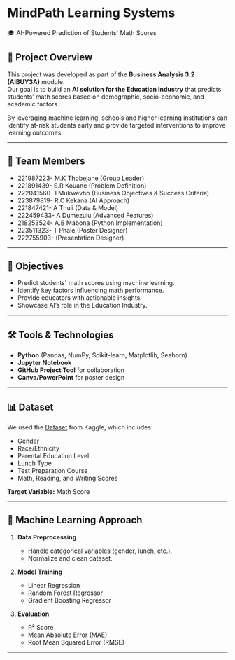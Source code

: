 # MindPath Learning Systems  
🎓 AI-Powered Prediction of Students' Math Scores  

## 📌 Project Overview
This project was developed as part of the **Business Analysis 3.2 (AIBUY3A)** module.  
Our goal is to build an **AI solution for the Education Industry** that predicts students’ math scores based on demographic, socio-economic, and academic factors.  

By leveraging machine learning, schools and higher learning institutions can identify at-risk students early and provide targeted interventions to improve learning outcomes.  

---

## 👥 Team Members
- 221987223- M.K Thobejane (Group Leader)
- 221891439- S.R Kouane (Problem Definition)
- 222041560- I Mukwevho (Business Objectives & Success Criteria)
- 223879819- R.C Kekana (AI Approach)
- 221847421- A Thuli (Data & Model)
- 222459433- A Dumezulu (Advanced Features)
- 218253524- A.B Mabona (Python Implementation)
- 223511323- T Phale (Poster Designer)
- 222755903- (Presentation Designer)

---

## 🎯 Objectives
- Predict students' math scores using machine learning.  
- Identify key factors influencing math performance.  
- Provide educators with actionable insights.  
- Showcase AI’s role in the Education Industry.  

---

## 🛠️ Tools & Technologies
- **Python** (Pandas, NumPy, Scikit-learn, Matplotlib, Seaborn)  
- **Jupyter Notebook**  
- **GitHub Project Tool** for collaboration  
- **Canva/PowerPoint** for poster design  

---

## 📊 Dataset
We used the <a href="https://github.com/MindPath-Learning-Systems/MindPath-Learning-Systems/blob/main/StudentsPerformance.csv">Dataset</a> from Kaggle, which includes:  
- Gender  
- Race/Ethnicity  
- Parental Education Level  
- Lunch Type  
- Test Preparation Course  
- Math, Reading, and Writing Scores  

**Target Variable:** Math Score  

---

## 🤖 Machine Learning Approach
1. **Data Preprocessing**  
   - Handle categorical variables (gender, lunch, etc.).  
   - Normalize and clean dataset.  

2. **Model Training**  
   - Linear Regression  
   - Random Forest Regressor  
   - Gradient Boosting Regressor  

3. **Evaluation**  
   - R² Score  
   - Mean Absolute Error (MAE)  
   - Root Mean Squared Error (RMSE)  

---
